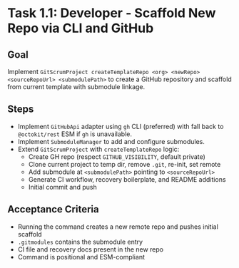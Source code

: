 # Task 1.1: Developer - Scaffold New Repo via CLI and GitHub

## Goal
Implement `GitScrumProject createTemplateRepo <org> <newRepo> <sourceRepoUrl> <submodulePath>` to create a GitHub repository and scaffold from current template with submodule linkage.

## Steps
- Implement `GitHubApi` adapter using `gh` CLI (preferred) with fall back to `@octokit/rest` ESM if `gh` is unavailable.
- Implement `SubmoduleManager` to add and configure submodules.
- Extend `GitScrumProject` with `createTemplateRepo` logic:
  - Create GH repo (respect `GITHUB_VISIBILITY`, default private)
  - Clone current project to temp dir, remove `.git`, re-init, set remote
  - Add submodule at `<submodulePath>` pointing to `<sourceRepoUrl>`
  - Generate CI workflow, recovery boilerplate, and README additions
  - Initial commit and push

## Acceptance Criteria
- Running the command creates a new remote repo and pushes initial scaffold
- `.gitmodules` contains the submodule entry
- CI file and recovery docs present in the new repo
- Command is positional and ESM-compliant